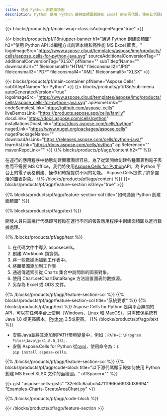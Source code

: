 ```yaml
---
title: 通過 Python 創建面積圖
description: Python 使用 Python 庫將面積圖創建到 Excel 的示例代碼。使用此代碼在基於 Python 的應用程序中創建 MS Excel 面積圖。
---
```

{{< blocks/products/pf/main-wrap-class isAutogenPage="true" >}}

{{< blocks/products/pf/i18n/upper-banner h1="通過 Python 創建面積圖" h2="使用 Python API 以編程方式創建本機和高性能 MS Excel 圖表。" logoImageSrc="https://www.aspose.cloud/templates/aspose/img/products/cells/aspose_cells-for-python-java.svg" sourceAdditionalConversionTag="" additionalConversionTag="XLSX" pfName="" subTitlepfName="" downloadUrl="" fileiconsmall1="HTML" fileiconsmall2="JPG" fileiconsmall3="PDF" fileiconsmall4="XML" fileiconsmall5="XLSX" >}}

{{< blocks/products/pf/main-container pfName="Aspose.Cells" subTitlepfName="for Python" >}}
{{< blocks/products/pf/i18n/sub-menu autoGeneratedVersion="true" logoImageSrc="https://www.aspose.cloud/templates/aspose/img/products/cells/aspose_cells-for-python-java.svg" apiHomeLink="" codeSamplesLink="https://github.com/aspose-cells" liveDemosLink="https://products.aspose.app/cells/family" docsLink="https://docs.aspose.com/cells/python" installationsDocsLink="https://docs.aspose.com/cells/python" nugetLink="https://www.nuget.org/packages/aspose.cells" nugetPackageName="" downloadAsLink="https://releases.aspose.com/cells/python-java/" learnAsLink="https://docs.aspose.com/cells/python" apiReference="" mavenRepoLink="" >}}
{{% blocks/products/pf/agp/content h2="" %}}

在運行的應用程序中動態創建面積圖很容易。為了從頭開始創建各種圖表到電子表格而不需要 MS Office，我們將使用[Aspose.Cells for Python](https://pypi.org/project/aspose.cells)API，為 Python 平台上的電子表格創建、操作和轉換提供不同的功能。 Aspose.Cells提供了許多靈活的圖表對象。
{{% /blocks/products/pf/agp/content %}}
{{< blocks/products/pf/agp/feature-section isGrey="true" >}}

{{% blocks/products/pf/agp/feature-section-col title="如何通過 Python 創建面積圖" %}}

{{% blocks/products/pf/agp/text %}}

開發人員只需幾行代碼即可輕鬆在運行不同的報告應用程序中創建面積圖以進行數據處理。

{{% /blocks/products/pf/agp/text %}}

1. 在代碼文件中導入 asposecells。
1. 創建 Workbook 類實例。
1. 將一些數據添加到工作表中。
1. 將面積圖添加到工作表
1. 通過傳遞索引從 Charts 集合中訪問新的圖表對象。
1. 使用 Chart.setChartDataRange 方法設置圖表的數據源。
1. 另存為 Excel 或 ODS 文件。

{{% /blocks/products/pf/agp/feature-section-col %}}
{{% blocks/products/pf/agp/feature-section-col title="系統要求" %}}
{{% blocks/products/pf/agp/text %}}
 Aspose.Cells for Python 是與平台無關的 API，可以在任何平台上使用（Windows、Linux 和 MacOS），只需確保系統有 Java 1.8 或更高版本，[Python](https://www.python.org/downloads/) 3.5或更高。
{{% /blocks/products/pf/agp/text %}}
- 安裝Java並將其添加到PATH環境變量中，例如：<code>PATH=C:\Program Files\Java\jdk1.8.0_131;</code>.
- 安裝 Aspose.Cells for Python 從<a href="https://pypi.org/project/aspose-cells/">pypi</a>，使用命令為：<code>$ pip install aspose-cells</code>.

{{% /blocks/products/pf/agp/feature-section-col %}}
{{% blocks/products/pf/agp/code-block title="以下源代碼顯示瞭如何使用 Python 創建 MS Excel XLSX 文件的面積圖。" offSpacer="" %}}

{{< gist "aspose-cells-gists" "32e50c6aabc547111966569f3fd39694" "Examples-Charts-CreateAreaChart.py" >}}

{{% /blocks/products/pf/agp/code-block %}}

{{< /blocks/products/pf/agp/feature-section >}}

<!-- aboutfile Starts -->
